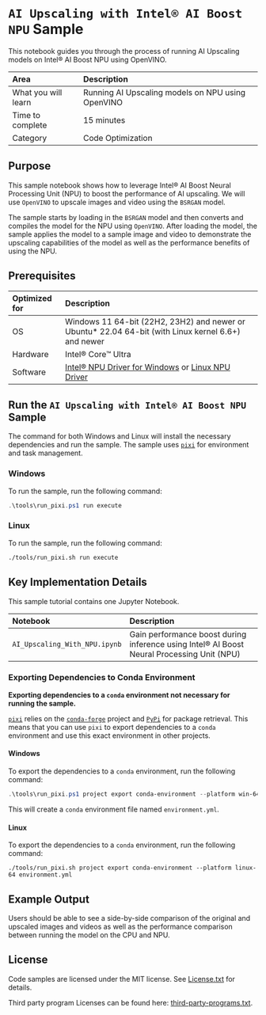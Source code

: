 # `AI Upscaling with Intel® AI Boost NPU` Sample

This notebook guides you through the process of running AI Upscaling models on Intel® AI Boost NPU using OpenVINO.

| Area                | Description                                       |
| :------------------ | :------------------------------------------------ |
| What you will learn | Running AI Upscaling models on NPU using OpenVINO |
| Time to complete    | 15 minutes                                        |
| Category            | Code Optimization                                 |

## Purpose

This sample notebook shows how to leverage Intel® AI Boost Neural Processing Unit (NPU) to boost the performance of AI upscaling. We will use `OpenVINO` to upscale images and video using the `BSRGAN` model.

The sample starts by loading in the `BSRGAN` model and then converts and compiles the model for the NPU using `OpenVINO`. After loading the model, the sample applies the model to a sample image and video to demonstrate the upscaling capabilities of the model as well as the performance benefits of using the NPU.

## Prerequisites

| Optimized for | Description                                                                                                                                                                                      |
| :------------ | :----------------------------------------------------------------------------------------------------------------------------------------------------------------------------------------------- |
| OS            | Windows 11 64-bit (22H2, 23H2) and newer or Ubuntu* 22.04 64-bit (with Linux kernel 6.6+) and newer                                                                                              |
| Hardware      | Intel® Core™ Ultra                                                                                                                                                                               |
| Software      | [Intel® NPU Driver for Windows](https://www.intel.com/content/www/us/en/download/794734/intel-npu-driver-windows.html) or [Linux NPU Driver](https://github.com/intel/linux-npu-driver/releases) |

## Run the `AI Upscaling with Intel® AI Boost NPU` Sample

The command for both Windows and Linux will install the necessary dependencies and run the sample. The sample uses [`pixi`](https://github.com/prefix-dev/pixi/) for environment and task management.

### Windows

To run the sample, run the following command:

```powershell
.\tools\run_pixi.ps1 run execute
```

### Linux

To run the sample, run the following command:

```bash
./tools/run_pixi.sh run execute
```

## Key Implementation Details

This sample tutorial contains one Jupyter Notebook.

| Notebook                      | Description                                                                                |
| :---------------------------- | :----------------------------------------------------------------------------------------- |
| `AI_Upscaling_With_NPU.ipynb` | Gain performance boost during inference using Intel® AI Boost Neural Processing Unit (NPU) |

### Exporting Dependencies to Conda Environment

**Exporting dependencies to a `conda` environment not necessary for running the sample.**

[`pixi`](https://github.com/prefix-dev/pixi/) relies on the [`conda-forge`](https://conda-forge.org/) project and [`PyPi`](https://pypi.org/) for package retrieval. This means that you can use `pixi` to export dependencies to a `conda` environment and use this exact environment in other projects.

#### Windows

To export the dependencies to a `conda` environment, run the following command:

```powershell
.\tools\run_pixi.ps1 project export conda-environment --platform win-64 environment.yml
```

This will create a `conda` environment file named `environment.yml`.

#### Linux

To export the dependencies to a `conda` environment, run the following command:

```text
./tools/run_pixi.sh project export conda-environment --platform linux-64 environment.yml
```

## Example Output

Users should be able to see a side-by-side comparison of the original and upscaled images and videos as well as the performance comparison between running the model on the CPU and NPU.

## License

Code samples are licensed under the MIT license. See [License.txt](https://github.com/oneapi-src/oneAPI-samples/blob/master/License.txt) for details.

Third party program Licenses can be found here: [third-party-programs.txt](https://github.com/oneapi-src/oneAPI-samples/blob/master/third-party-programs.txt).
